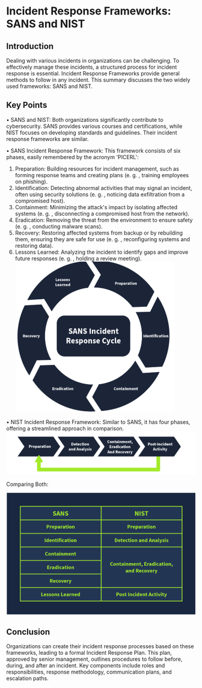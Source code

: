 # Incident Response Frameworks: SANS and NIST 

## Introduction 
Dealing with various incidents in organizations can be challenging. To effectively manage these incidents, a structured process for incident response is essential. Incident Response Frameworks provide general methods to follow in any incident. This summary discusses the two widely used frameworks: SANS and NIST. 

## Key Points 
• SANS and NIST: Both organizations significantly contribute to cybersecurity. SANS provides various courses and certifications, while NIST focuses on developing standards and guidelines. Their incident response frameworks are similar. 

• SANS Incident Response Framework: This framework consists of six phases, easily remembered by the acronym 'PICERL': 

1. Preparation: Building resources for incident management, such as forming response teams and creating plans (e. g. , training employees on phishing). 
2. Identification: Detecting abnormal activities that may signal an incident, often using security solutions (e. g. , noticing data exfiltration from a compromised host). 
3. Containment: Minimizing the attack's impact by isolating affected systems (e. g. , disconnecting a compromised host from the network). 
4. Eradication: Removing the threat from the environment to ensure safety (e. g. , conducting malware scans). 
5. Recovery: Restoring affected systems from backup or by rebuilding them, ensuring they are safe for use (e. g. , reconfiguring systems and restoring data). 
6. Lessons Learned: Analyzing the incident to identify gaps and improve future responses (e. g. , holding a review meeting). 
![alt text](image-1.png)

• NIST Incident Response Framework: Similar to SANS, it has four phases, offering a streamlined approach in comparison. 
![alt text](image-2.png)

Comparing Both:

![alt text](image.png)

## Conclusion 
Organizations can create their incident response processes based on these frameworks, leading to a formal Incident Response Plan. This plan, approved by senior management, outlines procedures to follow before, during, and after an incident. Key components include roles and responsibilities, response methodology, communication plans, and escalation paths.